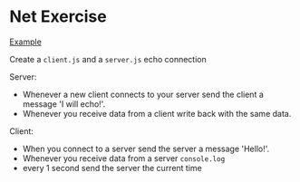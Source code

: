 # Net Exercise

[Example](https://github.com/alchemycodelab/fsjs-be-demos/tree/master/02_node/03_net/exercise-2)

Create a `client.js` and a `server.js` echo connection

Server:
* Whenever a new client connects to your server send the client a message 'I will echo!'.
* Whenever you receive data from a client write back with the same data.

Client:
* When you connect to a server send the server a message 'Hello!'.
* Whenever you receive data from a server `console.log`
* every 1 second send the server the current time
